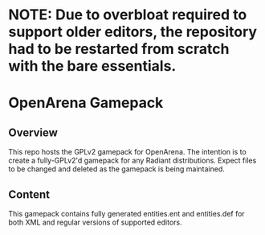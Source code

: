 # NOTE: Due to overbloat required to support older editors, the repository had to be restarted from scratch with the bare essentials.

# OpenArena Gamepack

## Overview
This repo hosts the GPLv2 gamepack for OpenArena. The intention is to create a fully-GPLv2'd gamepack for any Radiant distributions. Expect files to be changed and deleted as the gamepack is being maintained.

## Content
This gamepack contains fully generated entities.ent and entities.def for both XML and regular versions of supported editors.
